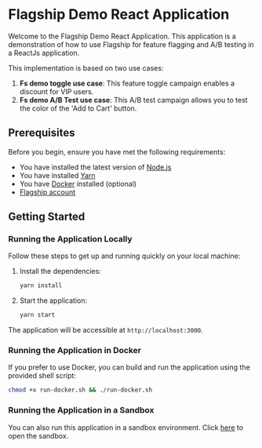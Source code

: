 # Flagship Demo React Application

Welcome to the Flagship Demo React Application. This application is a demonstration of how to use Flagship for feature flagging and A/B testing in a ReactJs application.

This implementation is based on two use cases:

1. **Fs demo toggle use case**: This feature toggle campaign enables a discount for VIP users.
2. **Fs demo A/B Test use case**: This A/B test campaign allows you to test the color of the 'Add to Cart' button.

## Prerequisites

Before you begin, ensure you have met the following requirements:

- You have installed the latest version of [Node.js](https://nodejs.org/en/download/)
- You have installed [Yarn](https://yarnpkg.com/getting-started/install)
- You have [Docker](https://www.docker.com/products/docker-desktop) installed (optional)
- [Flagship account](https://www.abtasty.com)

## Getting Started

### Running the Application Locally

Follow these steps to get up and running quickly on your local machine:

1. Install the dependencies:

    ```bash
    yarn install
    ```

2. Start the application:

    ```bash
    yarn start
    ```

The application will be accessible at `http://localhost:3000`.

### Running the Application in Docker

If you prefer to use Docker, you can build and run the application using the provided shell script:

```bash
chmod +x run-docker.sh && ./run-docker.sh
```

### Running the Application in a Sandbox

You can also run this application in a sandbox environment. Click [here](https://githubbox.com/flagship-io/flagship-react-sdk/tree/demo-example/demo) to open the sandbox.
